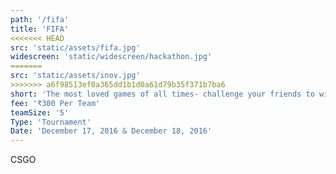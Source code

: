 ```yaml
---
path: '/fifa'
title: 'FIFA'
<<<<<<< HEAD
src: 'static/assets/fifa.jpg'
widescreen: 'static/widescreen/hackathon.jpg'
=======
src: 'static/assets/inov.jpg'
>>>>>>> a6f98513ef0a365dd1b1d0a61d79b35f371b7ba6
short: 'The most loved games of all times- challenge your friends to win the tournament and challenge your rivals to earn the title!'
fee: '₹300 Per Team'
teamSize: '5'
Type: 'Tournament'
Date: 'December 17, 2016 & December 18, 2016' 
---
```


CSGO
